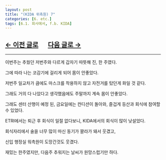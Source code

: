 ```yaml
---
layout: post
title: "(KIDA 위촉원) 7"
categories: [6. etc.]
tags: [6.1. 회사에서, f.b. KIDA]
---
```


## [←  이전 글로](https://maizer2.github.io/6.%20etc2024/11/08/(KIDA)-6.html) 　 [다음 글로 →](https://maizer2.github.io/6.%20etc2024/11/22/(KIDA)-8.html)

---

이번주는 추웠던 저번주와 다르게 갑자기 따뜻해 진, 한 주였다.

그에 따라 나는 코감기에 걸리게 되어 몸이 안좋았다.

저번주 일교차가 큼에도 마스크를 착용하지 않고 자전거를 탔던게 화일 것 같다.

그래도 거의 다 나았다고 생각했음에도 주말까지 계속 몸이 안좋았다.

그래도 센터 산행이 예정 된, 금요일에는 컨디션이 돌아와, 즐겁게 등산과 회식에 참여할 수 있었다.

ETRI에서는 퇴근 후 회식이 일절 없다보니, KIDA에서의 회식이 많이 낮설었다.

회식자리에서 술을 너무 많이 마신 동기가 꽐라가 돼서 웃겼고,

신입 행정실 워촉원이 도망간것도 웃겼다.

재밌는 한주였지만, 다음주 추워지는 날씨가 원망스럽기만 하다.